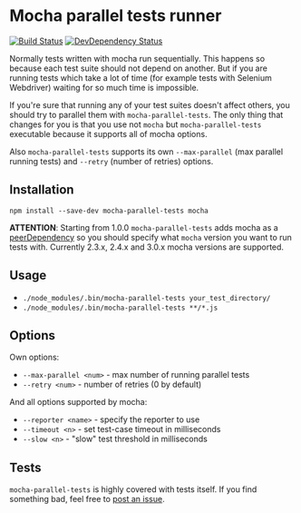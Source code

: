 # Mocha parallel tests runner

[![Build Status](https://img.shields.io/travis/yandex/mocha-parallel-tests.svg?style=flat)](https://travis-ci.org/yandex/mocha-parallel-tests)
[![DevDependency Status](http://img.shields.io/david/dev/yandex/mocha-parallel-tests.svg?style=flat)](https://david-dm.org/yandex/mocha-parallel-tests#info=devDependencies)

Normally tests written with mocha run sequentially. This happens so because each test suite should not depend on another. But if you are running tests which take a lot of time (for example tests with Selenium Webdriver) waiting for so much time is impossible.

If you're sure that running any of your test suites doesn't affect others, you should try to parallel them with `mocha-parallel-tests`. The only thing that changes for you is that you use not `mocha` but `mocha-parallel-tests` executable because it supports all of mocha options.

Also `mocha-parallel-tests` supports its own `--max-parallel` (max parallel running tests) and `--retry` (number of retries) options.

## Installation

`npm install --save-dev mocha-parallel-tests mocha`

**ATTENTION**: Starting from 1.0.0 `mocha-parallel-tests` adds mocha as a [peerDependency](https://nodejs.org/en/blog/npm/peer-dependencies/) so you should specify what `mocha` version you want to run tests with. Currently 2.3.x, 2.4.x and 3.0.x mocha versions are supported.

## Usage

* `./node_modules/.bin/mocha-parallel-tests your_test_directory/`
* `./node_modules/.bin/mocha-parallel-tests **/*.js`

## Options
Own options:

* `--max-parallel <num>` - max number of running parallel tests
* `--retry <num>` - number of retries (0 by default)

And all options supported by mocha:

* `--reporter <name>` - specify the reporter to use
* `--timeout <n>` - set test-case timeout in milliseconds
* `--slow <n>` - "slow" test threshold in milliseconds

## Tests
`mocha-parallel-tests` is highly covered with tests itself. If you find something bad, feel free to [post an issue](https://github.com/yandex/mocha-parallel-tests/issues/new).
